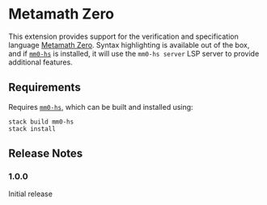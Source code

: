 # Metamath Zero

This extension provides support for the verification and specification language [Metamath Zero](http://github.com/digama0/mm0). Syntax highlighting is available out of the box, and if [`mm0-hs`](http://github.com/digama0/mm0/tree/master/mm0-hs) is installed, it will use the `mm0-hs server` LSP server to provide additional features.

## Requirements

Requires [`mm0-hs`](http://github.com/digama0/mm0/tree/master/mm0-hs), which can be built and installed using:

    stack build mm0-hs
    stack install

## Release Notes

### 1.0.0

Initial release

